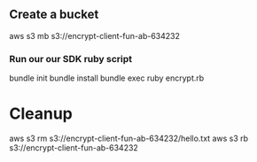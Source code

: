 ## Create a bucket

aws s3 mb s3://encrypt-client-fun-ab-634232


### Run our our SDK ruby script
bundle init
bundle install
bundle exec ruby encrypt.rb


# Cleanup 

aws s3 rm s3://encrypt-client-fun-ab-634232/hello.txt
aws s3 rb s3://encrypt-client-fun-ab-634232